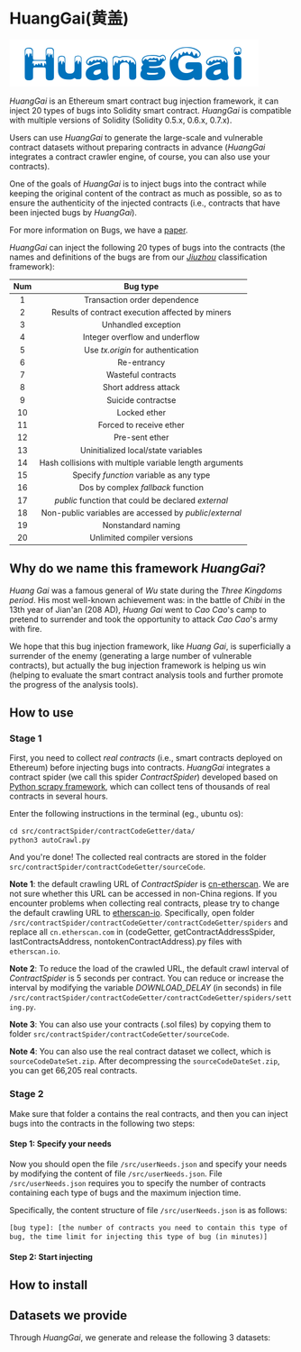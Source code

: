 # HuangGai(黄盖)
![logo](logo.png)


*HuangGai* is an Ethereum smart contract bug injection framework, it can inject 20 types of bugs into Solidity smart contract. *HuangGai* is compatible with multiple versions of Solidity (Solidity 0.5.x, 0.6.x, 0.7.x).

Users can use *HuangGai* to generate the large-scale and vulnerable contract datasets without preparing contracts in advance (*HuangGai* integrates a contract crawler engine, of course, you can also use your contracts).

One of the goals of *HuangGai* is to inject bugs into the contract while keeping the original content of the contract as much as possible, so as to ensure the authenticity of the injected contracts (i.e.,  contracts that have been injected bugs by *HuangGai*).

For more information on Bugs, we have a [paper](https://github.com/xf97/HuangGai/blob/master/OurPaper.pdf).

*HuangGai* can inject the following 20 types of bugs into the contracts (the names and definitions of the bugs are from our *[Jiuzhou](https://github.com/xf97/JiuZhou)* classification framework):

| Num | Bug type |
|:-----:|:-----:|
| 1 | Transaction order dependence |
| 2 | Results of contract execution affected by miners |
| 3 | Unhandled exception |
| 4 | Integer overflow and underflow |
| 5 | Use *tx.origin* for authentication |
| 6 | Re-entrancy |
| 7 | Wasteful contracts |
| 8 | Short address attack |
| 9 | Suicide contractse |
| 10 | Locked ether |
| 11 | Forced to receive ether |
| 12 | Pre-sent ether |
| 13 | Uninitialized local/state variables |
| 14 | Hash collisions with multiple variable length  arguments |
| 15 | Specify *function* variable as any type |
| 16 | Dos by complex *fallback* function |
| 17 | *public* function that could be declared  *external* |
| 18 | Non-public variables are accessed by *public*/*external* |
| 19 | Nonstandard naming |
| 20 | Unlimited compiler versions |

## Why do we name this framework *HuangGai*?
*Huang Gai* was a famous general of *Wu* state during the *Three Kingdoms period*. His most well-known achievement was: in the battle of *Chibi* in the 13th year of Jian'an (208 AD), *Huang Gai* went to *Cao Cao*'s camp to pretend to surrender and took the opportunity to attack *Cao Cao*'s army with fire.

We hope that this bug injection framework, like *Huang Gai*, is superficially a surrender of the enemy (generating a large number of vulnerable contracts), but actually the bug injection framework is helping us win (helping to evaluate the smart contract analysis tools and further promote the progress of the analysis tools).

## How to use
### Stage 1
First, you need to collect *real contracts* (i.e., smart contracts deployed on Ethereum) before injecting bugs into contracts. *HuangGai* integrates a contract spider (we call this spider *ContractSpider*) developed based on [Python scrapy framework](https://github.com/scrapy/scrapy), which can collect tens of thousands of real contracts in several hours.

Enter the following instructions in the terminal (eg., ubuntu os):
```
cd src/contractSpider/contractCodeGetter/data/
python3 autoCrawl.py
```
And you're done! The collected real contracts are stored in the folder `src/contractSpider/contractCodeGetter/sourceCode`.


**Note 1**: the default crawling URL of *ContractSpider* is [cn-etherscan](https://cn.etherscan.com/). We are not sure whether this URL can be accessed in non-China regions. If you encounter problems when collecting real contracts, please try to change the default crawling URL to [etherscan-io](http://etherscan.io/). Specifically, open folder `/src/contractSpider/contractCodeGetter/contractCodeGetter/spiders` and replace all `cn.etherscan.com` in (codeGetter, getContractAddressSpider, lastContractsAddress, nontokenContractAddress).py files with `etherscan.io`.

**Note 2**: To reduce the load of the crawled URL, the default crawl interval of *ContractSpider* is 5 seconds per contract. You can reduce or increase the interval by modifying the variable *DOWNLOAD_DELAY* (in seconds) in file `/src/contractSpider/contractCodeGetter/contractCodeGetter/spiders/setting.py`.

**Note 3**: You can also use your contracts (.sol files) by copying them to folder `src/contractSpider/contractCodeGetter/sourceCode`.

**Note 4**: You can also use the real contract dataset we collect, which is `sourceCodeDateSet.zip`. After decompressing the `sourceCodeDateSet.zip`, you can get 66,205 real contracts.

### Stage 2
Make sure that folder a contains the real contracts, and then you can inject bugs into the contracts in the following two steps:
#### Step 1: Specify your needs
Now you should open the file `/src/userNeeds.json` and specify your needs by modifying the content of file `/src/userNeeds.json`. File `/src/userNeeds.json` requires you to specify the number of contracts containing each type of bugs and the maximum injection time.

Specifically, the content structure of file `/src/userNeeds.json` is as follows:
```
[bug type]: [the number of contracts you need to contain this type of bug, the time limit for injecting this type of bug (in minutes)]
```

#### Step 2: Start injecting

## How to install

## Datasets we provide
Through *HuangGai*, we generate and release the following 3 datasets:


